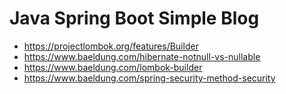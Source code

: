 # Java Spring Boot Simple Blog

- https://projectlombok.org/features/Builder
- https://www.baeldung.com/hibernate-notnull-vs-nullable
- https://www.baeldung.com/lombok-builder
- https://www.baeldung.com/spring-security-method-security